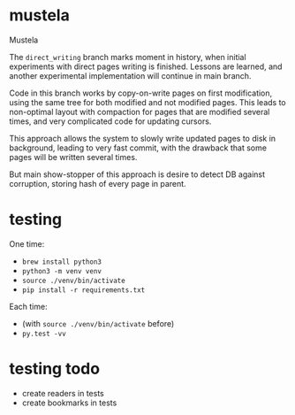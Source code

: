 # mustela
Mustela

The `direct_writing` branch marks moment in history, when initial experiments with 
direct pages writing is finished. Lessons are learned, and another experimental 
implementation will continue in main branch.

Code in this branch works by copy-on-write pages on first modification, using the same tree for both
modified and not modified pages. This leads to non-optimal layout with compaction for pages
that are modified several times, and very complicated code for updating cursors.

This approach allows the system to slowly write updated pages to disk in background, leading to very fast commit,
with the drawback that some pages will be written several times.  

But main show-stopper of this approach is desire to detect DB against corruption, storing hash of every page in parent.

# testing

One time:

- `brew install python3`
- `python3 -m venv venv`
- `source ./venv/bin/activate`
- `pip install -r requirements.txt`

Each time:

- (with `source ./venv/bin/activate` before)
- `py.test -vv`

# testing todo

- create readers in tests
- create bookmarks in tests
